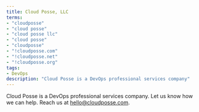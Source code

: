 ```yaml
---
title: Cloud Posse, LLC
terms:
- "cloudposse"
- "cloud posse"
- "cloud posse llc"
- "cloud posse"
- "cloudposse"
- "!cloudposse.com"
- "!cloudposse.net"
- "!cloudposse.org"
tags:
- DevOps
description: "Cloud Posse is a DevOps professional services company"
---
```

Cloud Posse is a DevOps professional services company. Let us know how we can help. Reach us at <hello@cloudposse.com>.
